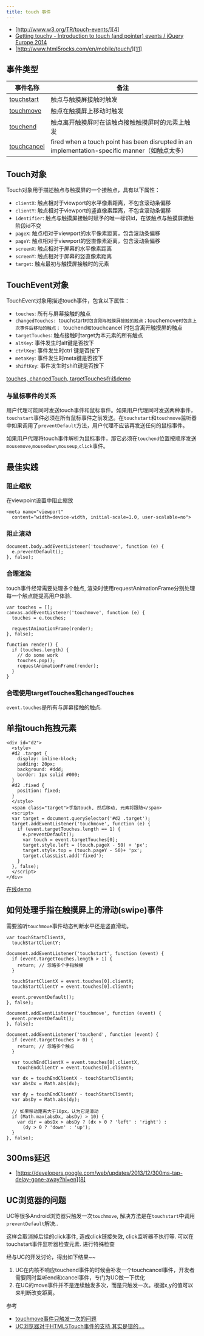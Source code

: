 ```yaml
---
title: touch 事件
---
```


- [http://www.w3.org/TR/touch-events/][4]
- [Getting touchy - Introduction to touch (and pointer) events / jQuery Europe 2014][6]
- [http://www.html5rocks.com/en/mobile/touch/][11]


## 事件类型


|       事件名称      |         备注       |
|-------------------|--------------------|
| [touchstart][1]   | 触点与触摸屏接触时触发 |
| [touchmove][2]    | 触点在触摸屏上移动时触发 |
| [touchend][3]     | 触点离开触摸屏时在该触点接触触摸屏时的元素上触发 |
| [touchcancel][5]  | fired when a touch point has been disrupted in an implementation-specific manner（如触点太多） |

## Touch对象

Touch对象用于描述触点与触摸屏的一个接触点，具有以下属性：

- `clientX`: 触点相对于viewport的水平像素距离，不包含滚动条偏移
- `clientY`: 触点相对于viewport的竖直像素距离，不包含滚动条偏移
- `identifier`: 触点与触摸屏接触时赋予的唯一标识id，在该触点与触摸屏接触阶段id不变
- `pageX`: 触点相对于viewport的水平像素距离，包含滚动条偏移
- `pageY`: 触点相对于viewport的竖直像素距离，包含滚动条偏移
- `screenX`: 触点相对于屏幕的水平像素距离
- `screenY`: 触点相对于屏幕的竖直像素距离
- `target`: 触点最初与触摸屏接触时的元素

## TouchEvent对象

TouchEvent对象用描述touch事件，包含以下属性：

- `touches`: 所有与屏幕接触的触点
- `changedTouches: `touchstart`时包含刚与触摸屏接触的触点；`touchemove`时包含上次事件后移动的触点； `touchend`和`touchcancel`时包含离开触摸屏的触点
- `targetTouches`: 触点接触时target为本元素的所有触点
- `altKey`: 事件发生时alt键是否按下
- `ctrlKey`: 事件发生时ctrl 键是否按下
- `metaKey`: 事件发生时meta键是否按下
- `shiftKey`: 事件发生时shift键是否按下

[touches, changedTouch, targetTouches在线demo][9]

### 与鼠标事件的关系

用户代理可能同时发送touch事件和鼠标事件。如果用户代理同时发送两种事件，`touchstart`事件必须在所有鼠标事件之前发送。在`touchstart`和`touchmove`监听器中如果调用了`preventDefault`方法，用户代理不应该再发送任何的鼠标事件。

如果用户代理将touch事件解析为鼠标事件，那它必须在`touchend`位置按顺序发送`mousemove`,`mousedown`,`mouseup`,`click`事件。

## 最佳实践

### 阻止缩放

在viewpoint设置中阻止缩放

```
<meta name="viewport"
  content="width=device-width, initial-scale=1.0, user-scalable=no">
```

### 阻止滚动

```
document.body.addEventListener('touchmove', function (e) {
  e.preventDefault();
}, false);
```

### 合理渲染

touch事件经常需要处理多个触点, 渲染时使用requestAnimationFrame分别处理每一个触点能提高用户体验.

```
var touches = [];
canvas.addEventListener('touchmove', function (e) {
  touches = e.touches;

  requestAnimationFrame(render);
}, false);

function render() {
  if (touches.length) {
    // do some work
    touches.pop();
    requestAnimationFrame(render);
  }
}
```

### 合理使用targetTouches和changedTouches

`event.touches`是所有与屏幕接触的触点.

## 单指touch拖拽元素

```
<div id="d2">
  <style>
  #d2 .target {
    display: inline-block;
    padding: 20px;
    background: #ddd;
    border: 1px solid #000;
  }
  #d2 .fixed {
    position: fixed;
  }
  </style>
  <span class="target">手指touch, 然后移动, 元素将跟随</span>
  <script>
  var target = document.querySelector('#d2 .target');
  target.addEventListener('touchmove', function (e) {
    if (event.targetTouches.length == 1) {
      e.preventDefault();
      var touch = event.targetTouches[0];
      target.style.left = (touch.pageX - 50) + 'px';
      target.style.top = (touch.pageY - 50)+ 'px';
      target.classList.add('fixed');
    }
  }, false);
  </script>
</div>
```

[在线demo][10]


## 如何处理手指在触摸屏上的滑动(swipe)事件

需要监听`touchmove`事件动态判断水平还是竖直滑动。

```
var touchStartClientX,
  touchStartClientY;

document.addEventListener('touchstart', function (event) {
  if (event.targetTouches.length > 1) {
    return; // 忽略多个手指触摸
  }

  touchStartClientX = event.touches[0].clientX;
  touchStartClientY = event.touches[0].clientY;

  event.preventDefault();
}, false);

document.addEventListener('touchmove', function (event) {
  event.preventDefault();
}, false);

document.addEventListener('touchend', function (event) {
  if (event.targetTouches > 0) {
    return; // 忽略多个触点
  }

  var touchEndClientX = event.touches[0].clientX,
    touchEndClientY = event.touches[0].clientY;

  var dx = touchEndClientX - touchStartClientX;
  var absDx = Math.abs(dx);

  var dy = touchEndClientY - touchStartClientY;
  var absDy = Math.abs(dy);

  // 如果移动距离大于10px，认为它是滑动
  if (Math.max(absDx, absDy) > 10) {
    var dir = absDx > absDy ? (dx > 0 ? 'left' : 'right') :
      (dy > 0 ? 'down' : 'up');
  }
}, false);
```

## 300ms延迟

- [https://developers.google.com/web/updates/2013/12/300ms-tap-delay-gone-away?hl=en][8]

## UC浏览器的问题

UC等很多Android浏览器只触发一次`touchmove`, 解决方法是在`touchstart`中调用`preventDefault`解决..

这样会取消掉后续的click事件, 造成click链接失效, click监听器不执行等. 可以在touchstart事件监听器检查元素.
进行特殊检查

经与UC的开发讨论，得出如下结果~~

1. UC在内核不响应touchend事件的时候会补发一个touchcancel事件，开发者需要同时监听end和cancel事件，专门为UC做一下优化
2. 在UC的move事件并不是连续触发多次，而是只触发一次。根据x,y的值可以来判断改变距离。

参考

- [touchmove事件只触发一次的问题][12]
- [UC浏览器对于HTML5Touch事件的支持,其实是错的....][13]

[13]: http://bbs.uc.cn/thread-4947182-1-1.html
[12]: https://www.web-tinker.com/article/20364.html
[11]: http://www.html5rocks.com/en/mobile/touch/
[10]: http://qiudeqing.com/demo/html5/touch.html#d2
[9]: http://qiudeqing.com/demo/html5/touch.html
[8]: https://developers.google.com/web/updates/2013/12/300ms-tap-delay-gone-away?hl=en
[7]: http://blog.mobiscroll.com/working-with-touch-events/
[6]: http://www.slideshare.net/redux/getting-touchy-introduction-to-touch-and-pointer-events-jquery-europe-2014-vienna-28022014
[5]: https://developer.mozilla.org/en-US/docs/Web/Events/touchcancel
[4]: http://www.w3.org/TR/touch-events/
[3]: https://developer.mozilla.org/en-US/docs/Web/Events/touchend
[2]: https://developer.mozilla.org/en-US/docs/Web/Events/touchmove
[1]: https://developer.mozilla.org/en-US/docs/Web/Events/touchstart
